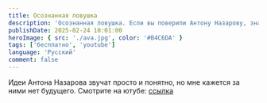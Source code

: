 ```yaml
---
title: Осознанная ловушка
description: 'Осознанная ловушка. Если вы поверили Антону Назарову, значит проиграли.'
publishDate: 2025-02-24 10:01:00
heroImage: { src: './ava.jpg', color: '#B4C6DA' }
tags: ['бесплатно', 'youtube']
language: 'Русский'
comment: false
---
```


Идеи Антона Назарова звучат просто и понятно, но мне кажется за ними нет будущего. Смотрите на ютубе: [ссылка](https://youtu.be/23gI0_hAZeU)
